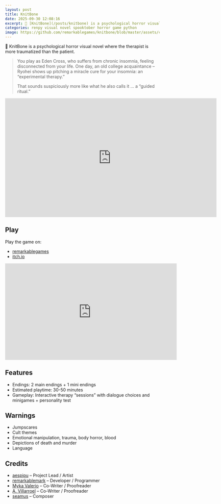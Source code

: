 ```yaml
---
layout: post
title: KnitBone
date: 2025-09-30 12:08:16
excerpt: 🦴 [KnitBone](/posts/knitbone) is a psychological horror visual novel where the therapist is more traumatized than the patient.
categories: renpy visual novel spooktober horror game python
image: https://github.com/remarkablegames/knitbone/blob/master/assets/cover_square.gif?raw=true
---
```


🦴 KnitBone is a psychological horror visual novel where the therapist is more traumatized than the patient.

> You play as Eden Cross, who suffers from chronic insomnia, feeling disconnected from your life. One day, an old college acquaintance – Ryohei shows up pitching a miracle cure for your insomnia: an “experimental therapy.”
>
> That sounds suspiciously more like what he also calls it ... a “guided ritual.”

<iframe src="https://remarkablegames.org/knitbone/" frameBorder="0" width="690" height="388" style="display: block; margin: 0 auto;"></iframe>

## Play

Play the game on:

- [remarkablegames](https://remarkablegames.org/knitbone)
- [itch.io](https://remarkablegames.itch.io/knitbone)

<iframe width="560" height="315" src="https://www.youtube.com/embed/pr6leS3s8cU?si=UEgT5Ddq3ulGjedb" title="YouTube video player" frameborder="0" allow="accelerometer; autoplay; clipboard-write; encrypted-media; gyroscope; picture-in-picture; web-share" referrerpolicy="strict-origin-when-cross-origin" allowfullscreen></iframe>

## Features

- Endings: 2 main endings + 1 mini endings
- Estimated playtime: 30-50 minutes
- Gameplay: Interactive therapy “sessions” with dialogue choices and minigames + personality test

## Warnings

- Jumpscares
- Cult themes
- Emotional manipulation, trauma, body horror, blood
- Depictions of death and murder
- Language

## Credits

- [aespipu](https://aespipu.itch.io/) – Project Lead / Artist
- [remarkablemark](https://github.com/remarkablemark) – Developer / Programmer
- [Myka Valerio](https://github.com/mizphawu) – Co-Writer / Proofreader
- [A. Villarroel](https://a-villarroel.itch.io/) – Co-Writer / Proofreader
- [seamus](https://seemvevo.itch.io/) – Composer
